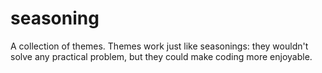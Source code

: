 # seasoning
A collection of themes. Themes work just like seasonings: they wouldn't solve any practical problem, but they could make coding more enjoyable.
